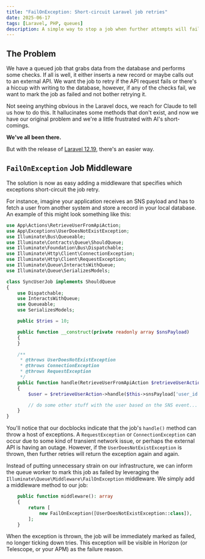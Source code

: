 ```yaml
---
title: "FailOnException: Short-circuit Laravel job retries"
date: 2025-06-17
tags: [Laravel, PHP, queues]
description: A simple way to stop a job when further attempts will fail.
---
```


## The Problem
We have a queued job that grabs data from the database and performs some checks. If all is well, it either inserts a new record or maybe calls out to an external API.
We want the job to retry if the API request fails or there's a hiccup with writing to the database, however, if any of the checks fail, we want to mark the job as failed and not
bother retrying it.

Not seeing anything obvious in the Laravel docs, we reach for Claude to tell us how to do this. It hallucinates some methods that don't exist, and now we have our original problem
and we're a little frustrated with AI's short-comings.

**We've all been there.**

But with the release of [Laravel 12.19](https://github.com/laravel/framework/releases/tag/v12.19.0), there's an easier way.

## `FailOnException` Job Middleware
The solution is now as easy adding a middleware that specifies which exceptions short-circuit the job retry.

For instance, imagine your application receives an SNS payload and has to fetch a user from another system and store a record in your local database. An example of this might look something like this:

```php
use App\Actions\RetrieveUserFromApiAction;
use App\Exceptions\UserDoesNotExistException;
use Illuminate\Bus\Queueable;
use Illuminate\Contracts\Queue\ShouldQueue;
use Illuminate\Foundation\Bus\Dispatchable;
use Illuminate\Http\Client\ConnectionException;
use Illuminate\Http\Client\RequestException;
use Illuminate\Queue\InteractsWithQueue;
use Illuminate\Queue\SerializesModels;

class SyncUserJob implements ShouldQueue
{
    use Dispatchable;
    use InteractsWithQueue;
    use Queueable;
    use SerializesModels;

    public $tries = 10;

    public function __construct(private readonly array $snsPayload)
    {
    }

    /**
     * @throws UserDoesNotExistException
     * @throws ConnectionException
     * @throws RequestException
     */
    public function handle(RetrieveUserFromApiAction $retrieveUserAction): void
    {
        $user = $retrieveUserAction->handle($this->snsPayload['user_id']);

        // do some other stuff with the user based on the SNS event...
    }
}
```

You'll notice that our docblocks indicate that the job's `handle()` method can throw a host of exceptions. A `RequestException` or `ConnectionException` can occur due to some kind of transient network issue,
or perhaps the external API is having an outage. However, if the `UserDoesNotExistException` is thrown, then further retries will return the exception again and again.

Instead of putting unnecessary strain on our infrastructure, we can inform the queue worker to mark this job as failed by leveraging the `Illuminate\Queue\Middleware\FailOnException` middleware. We simply
add a middleware method to our job:

```php
    public function middleware(): array
    {
        return [
            new FailOnException([UserDoesNotExistException::class]),
        ];
    }
```

When the exception is thrown, the job will be immediately marked as failed, no longer ticking down tries. This exception will be visible in Horizon (or Telescope, or your APM) as the failure reason.

